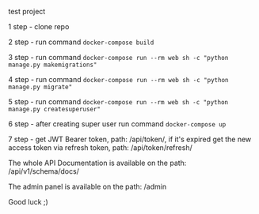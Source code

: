 test project

1 step - clone repo

2 step - run command `docker-compose build`

3 step - run command `docker-compose run --rm web sh -c "python manage.py makemigrations"`

4 step - run command `docker-compose run --rm web sh -c "python manage.py migrate"`

5 step - run command `docker-compose run --rm web sh -c "python manage.py createsuperuser"`

6 step - after creating super user run command `docker-compose up`

7 step - get JWT Bearer token, path: /api/token/, if it's expired get the new access token via refresh token, path: /api/token/refresh/

The whole API Documentation is available on the path: /api/v1/schema/docs/

The admin panel is available on the path: /admin

Good luck ;)
